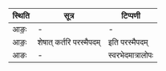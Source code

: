 | स्थिति | सूत्र | टिप्पणी |
| ----- | ------- | ------ |
| आङः॒ | - | - |
| आङः॒ | शेषात् कर्तरि परस्मैपदम् | इति परस्मैपदम् |
| आङः | - | स्वरभेदमात्रालोपः |
